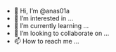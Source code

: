 - 👋 Hi, I’m @anas01a
- 👀 I’m interested in ...
- 🌱 I’m currently learning ...
- 💞️ I’m looking to collaborate on ...
- 📫 How to reach me ...

<!---
anas01a/anas01a is a ✨ special ✨ repository because its `README.md` (this file) appears on your GitHub profile.
You can click the Preview link to take a look at your changes.
--->
